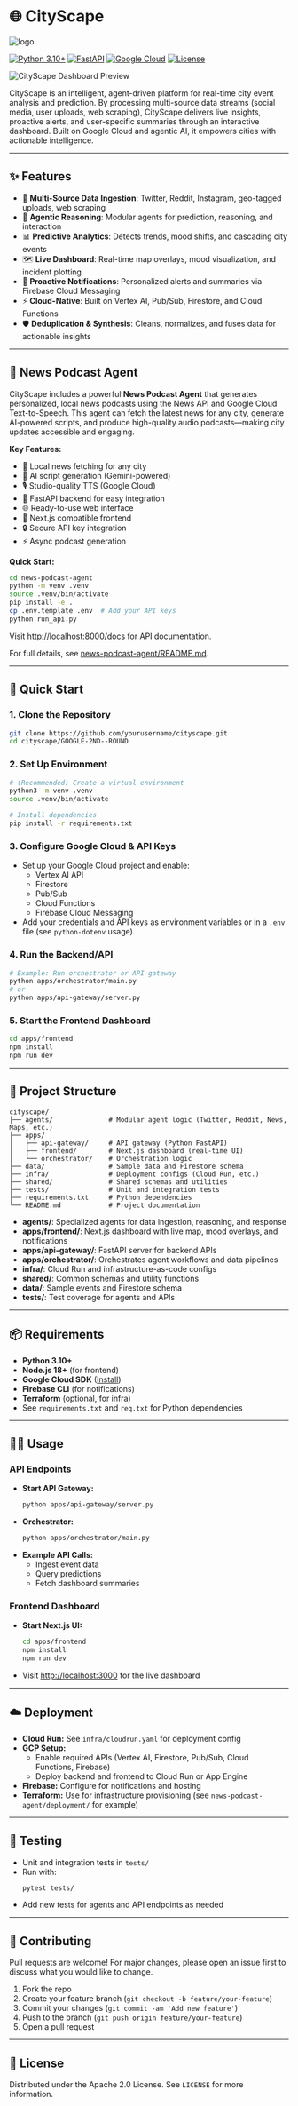 # 🌐 CityScape

![logo](logo.jpeg)

[![Python 3.10+](https://img.shields.io/badge/python-3.10+-blue.svg)](https://www.python.org/downloads/)
[![FastAPI](https://img.shields.io/badge/FastAPI-0.104+-green.svg)](https://fastapi.tiangolo.com/)
[![Google Cloud](https://img.shields.io/badge/Google%20Cloud-Vertex%20AI-orange.svg)](https://cloud.google.com/vertex-ai)
[![License](https://img.shields.io/badge/license-Apache%202.0-blue.svg)](LICENSE)

![CityScape Dashboard Preview](demo.png)

CityScape is an intelligent, agent-driven platform for real-time city event analysis and prediction. By processing multi-source data streams (social media, user uploads, web scraping), CityScape delivers live insights, proactive alerts, and user-specific summaries through an interactive dashboard. Built on Google Cloud and agentic AI, it empowers cities with actionable intelligence.

---

## ✨ Features

- 📡 **Multi-Source Data Ingestion**: Twitter, Reddit, Instagram, geo-tagged uploads, web scraping
- 🧠 **Agentic Reasoning**: Modular agents for prediction, reasoning, and interaction
- 📊 **Predictive Analytics**: Detects trends, mood shifts, and cascading city events
- 🗺️ **Live Dashboard**: Real-time map overlays, mood visualization, and incident plotting
- 🔔 **Proactive Notifications**: Personalized alerts and summaries via Firebase Cloud Messaging
- ⚡ **Cloud-Native**: Built on Vertex AI, Pub/Sub, Firestore, and Cloud Functions
- 🛡️ **Deduplication & Synthesis**: Cleans, normalizes, and fuses data for actionable insights

---

## 📰 News Podcast Agent

CityScape includes a powerful **News Podcast Agent** that generates personalized, local news podcasts using the News API and Google Cloud Text-to-Speech. This agent can fetch the latest news for any city, generate AI-powered scripts, and produce high-quality audio podcasts—making city updates accessible and engaging.

**Key Features:**
- 🎯 Local news fetching for any city
- 🤖 AI script generation (Gemini-powered)
- 🎙️ Studio-quality TTS (Google Cloud)
- 🚀 FastAPI backend for easy integration
- 🌐 Ready-to-use web interface
- 📱 Next.js compatible frontend
- 🔒 Secure API key integration
- ⚡ Async podcast generation

**Quick Start:**
```bash
cd news-podcast-agent
python -m venv .venv
source .venv/bin/activate
pip install -e .
cp .env.template .env  # Add your API keys
python run_api.py
```
Visit [http://localhost:8000/docs](http://localhost:8000/docs) for API documentation.

For full details, see [news-podcast-agent/README.md](news-podcast-agent/README.md).

---

## 🚀 Quick Start

### 1. Clone the Repository
```bash
git clone https://github.com/yourusername/cityscape.git
cd cityscape/GOOGLE-2ND--ROUND
```

### 2. Set Up Environment
```bash
# (Recommended) Create a virtual environment
python3 -m venv .venv
source .venv/bin/activate

# Install dependencies
pip install -r requirements.txt
```

### 3. Configure Google Cloud & API Keys
- Set up your Google Cloud project and enable:
  - Vertex AI API
  - Firestore
  - Pub/Sub
  - Cloud Functions
  - Firebase Cloud Messaging
- Add your credentials and API keys as environment variables or in a `.env` file (see `python-dotenv` usage).

### 4. Run the Backend/API
```bash
# Example: Run orchestrator or API gateway
python apps/orchestrator/main.py
# or
python apps/api-gateway/server.py
```

### 5. Start the Frontend Dashboard
```bash
cd apps/frontend
npm install
npm run dev
```

---

## 📁 Project Structure

```
cityscape/
├── agents/              # Modular agent logic (Twitter, Reddit, News, Maps, etc.)
├── apps/
│   ├── api-gateway/     # API gateway (Python FastAPI)
│   ├── frontend/        # Next.js dashboard (real-time UI)
│   └── orchestrator/    # Orchestration logic
├── data/                # Sample data and Firestore schema
├── infra/               # Deployment configs (Cloud Run, etc.)
├── shared/              # Shared schemas and utilities
├── tests/               # Unit and integration tests
├── requirements.txt     # Python dependencies
└── README.md            # Project documentation
```

- **agents/**: Specialized agents for data ingestion, reasoning, and response
- **apps/frontend/**: Next.js dashboard with live map, mood overlays, and notifications
- **apps/api-gateway/**: FastAPI server for backend APIs
- **apps/orchestrator/**: Orchestrates agent workflows and data pipelines
- **infra/**: Cloud Run and infrastructure-as-code configs
- **shared/**: Common schemas and utility functions
- **data/**: Sample events and Firestore schema
- **tests/**: Test coverage for agents and APIs

---

## 📦 Requirements

- **Python 3.10+**
- **Node.js 18+** (for frontend)
- **Google Cloud SDK** ([Install](https://cloud.google.com/sdk/docs/install))
- **Firebase CLI** (for notifications)
- **Terraform** (optional, for infra)
- See `requirements.txt` and `req.txt` for Python dependencies

---

## 🧑‍💻 Usage

### API Endpoints
- **Start API Gateway:**
  ```bash
  python apps/api-gateway/server.py
  ```
- **Orchestrator:**
  ```bash
  python apps/orchestrator/main.py
  ```
- **Example API Calls:**
  - Ingest event data
  - Query predictions
  - Fetch dashboard summaries

### Frontend Dashboard
- **Start Next.js UI:**
  ```bash
  cd apps/frontend
  npm install
  npm run dev
  ```
- Visit [http://localhost:3000](http://localhost:3000) for the live dashboard

---

## ☁️ Deployment

- **Cloud Run:** See `infra/cloudrun.yaml` for deployment config
- **GCP Setup:**
  - Enable required APIs (Vertex AI, Firestore, Pub/Sub, Cloud Functions, Firebase)
  - Deploy backend and frontend to Cloud Run or App Engine
- **Firebase:** Configure for notifications and hosting
- **Terraform:** Use for infrastructure provisioning (see `news-podcast-agent/deployment/` for example)

---

## 🧪 Testing

- Unit and integration tests in `tests/`
- Run with:
  ```bash
  pytest tests/
  ```
- Add new tests for agents and API endpoints as needed

---

## 🤝 Contributing

Pull requests are welcome! For major changes, please open an issue first to discuss what you would like to change.

1. Fork the repo
2. Create your feature branch (`git checkout -b feature/your-feature`)
3. Commit your changes (`git commit -am 'Add new feature'`)
4. Push to the branch (`git push origin feature/your-feature`)
5. Open a pull request

---

## 📝 License

Distributed under the Apache 2.0 License. See `LICENSE` for more information.
